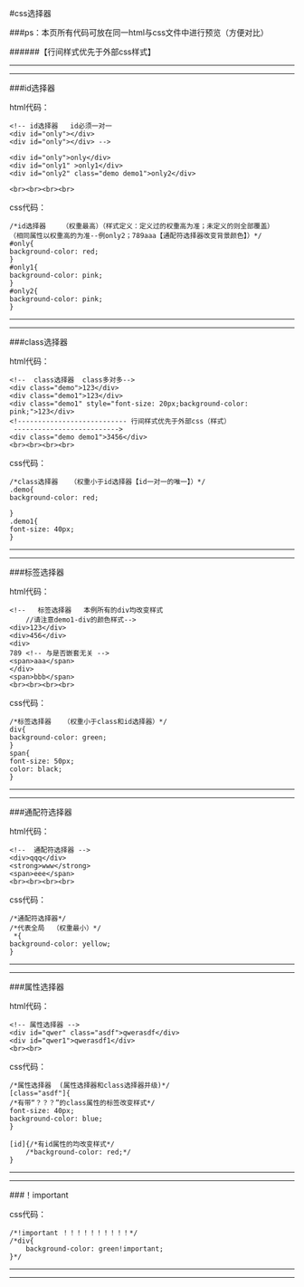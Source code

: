 #css选择器

###ps：本页所有代码可放在同一html与css文件中进行预览（方便对比）

######【行间样式优先于外部css样式】
***
***

###id选择器

html代码：

    <!-- id选择器   id必须一对一
    <div id="only"></div>
	<div id="only"></div> -->

	<div id="only">only</div>
	<div id="only1" >only1</div>
	<div id="only2" class="demo demo1">only2</div>

    <br><br><br><br>

css代码：
 
    /*id选择器    （权重最高）（样式定义：定义过的权重高为准；未定义的则全部覆盖）
    （相同属性以权重高的为准--例only2；789aaa【通配符选择器改变背景颜色】）*/
    #only{
	background-color: red;
    }
    #only1{
	background-color: pink;
    }
    #only2{
	background-color: pink;
    }

***
***
###class选择器

html代码：

    <!--  class选择器  class多对多-->
    <div class="demo">123</div>
    <div class="demo1">123</div>
    <div class="demo1" style="font-size: 20px;background-color: pink;">123</div>
    <!--------------------------- 行间样式优先于外部css（样式）
     -------------------------->
    <div class="demo demo1">3456</div>
    <br><br><br><br>

css代码：

    /*class选择器   （权重小于id选择器【id一对一的唯一】）*/
    .demo{
	background-color: red;

    }
    .demo1{
	font-size: 40px;
    }
***
***
###标签选择器

html代码：
  
    <!--   标签选择器   本例所有的div均改变样式
    	//请注意demo1-div的颜色样式-->
    <div>123</div>
    <div>456</div>
    <div>
    789	<!-- 与是否嵌套无关 -->
    <span>aaa</span>
    </div>
    <span>bbb</span>
    <br><br><br><br>
css代码：
    
    
    /*标签选择器   （权重小于class和id选择器）*/
    div{
	background-color: green;
    }
    span{
	font-size: 50px;
	color: black;
    }

***
***
###通配符选择器

html代码：

    
    <!--  通配符选择器 -->
    <div>qqq</div>
    <strong>www</strong>
    <span>eee</span>
    <br><br><br><br>


css代码：

    /*通配符选择器*/
    /*代表全局  （权重最小）*/
     *{
	background-color: yellow;
    }


***
***
###属性选择器

html代码：

    <!-- 属性选择器 -->
    <div id="qwer" class="asdf">qwerasdf</div>
    <div id="qwer1">qwerasdf1</div>
    <br><br>

css代码：

    /*属性选择器  (属性选择器和class选择器并级)*/
    [class="asdf"]{
    /*有带“？？？”的class属性的标签改变样式*/
	font-size: 40px;
	background-color: blue;
	}	

	[id]{/*有id属性的均改变样式*/
		/*background-color: red;*/
	}

***
***
###！important

css代码：

	/*!important ！！！！！！！！！！*/
	/*div{
		background-color: green!important;
	}*/
***
***
